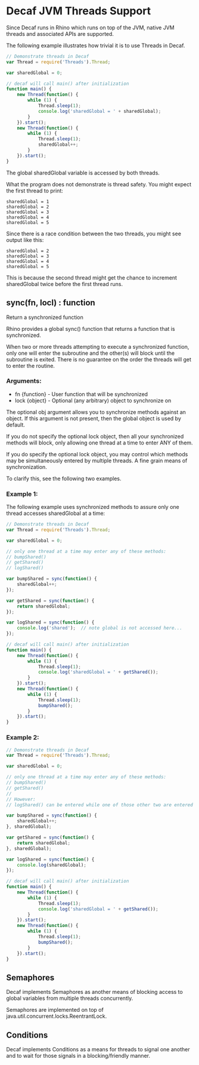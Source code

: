 Decaf JVM Threads Support
=========================

Since Decaf runs in Rhino which runs on top of the JVM, native JVM threads and associated APIs are supported.

The following example illustrates how trivial it is to use Threads in Decaf.

```javascript
// Demonstrate threads in Decaf
var Thread = require('Threads').Thread;

var sharedGlobal = 0;

// decaf will call main() after initialization
function main() {
    new Thread(function() {
        while (1) {
            Thread.sleep(1);
            console.log('sharedGlobal = ' + sharedGlobal);
        }
    }).start();
    new Thread(function() {
        while (1) {
            Thread.sleep(1);
            sharedGlobal++;
        }
    }).start();
}
```

The global sharedGlobal variable is accessed by both threads.  

What the program does not demonstrate is thread safety.  You might expect the first thread to print:
```
sharedGlobal = 1
sharedGlobal = 2
sharedGlobal = 3
sharedGlobal = 4
sharedGlobal = 5
```

Since there is a race condition between the two threads, you might see output like this:
```
sharedGlobal = 2
sharedGlobal = 3
sharedGlobal = 4
sharedGlobal = 5
```

This is because the second thread might get the chance to increment sharedGlobal twice before the first thread runs.

## sync(fn, locl) : function

Return a synchronized function

Rhino provides a global sync() function that returns a function that is synchronized.  

When two or more threads attempting to execute a synchronized function, only one will enter the subroutine and the other(s) will block until the subroutine is exited.  There is no guarantee on the order the threads will get to enter the routine.

### Arguments:
- fn {function} - User function that will be synchronized
- lock {object} - Optional (any arbitrary) object to synchronize on

The optional obj argument allows you to synchronize methods against an object.  If this argument is not present, then the global object is used by default.
 
If you do not specify the optional lock object, then all your synchronized methods will block, only allowing one thread at a time to enter ANY of them.

If you do specify the optional lock object, you may control which methods may be simultaneously entered by multiple threads.  A fine grain means of synchronization.

To clarify this, see the following two examples.

### Example 1:

The following example uses synchronized methods to assure only one thread accesses sharedGlobal at a time:

```javascript
// Demonstrate threads in Decaf
var Thread = require('Threads').Thread;

var sharedGlobal = 0;

// only one thread at a time may enter any of these methods:
// bumpShared()
// getShared()
// logShared()

var bumpShared = sync(function() {
    sharedGlobal++;
});

var getShared = sync(function() {
    return sharedGlobal;
});

var logShared = sync(function() {
    console.log('shared');  // note global is not accessed here...
});

// decaf will call main() after initialization
function main() {
    new Thread(function() {
        while (1) {
            Thread.sleep(1);
            console.log('sharedGlobal = ' + getShared());
        }
    }).start();
    new Thread(function() {
        while (1) {
            Thread.sleep(1);
            bumpShared();
        }
    }).start();
}
```

### Example 2:

```javascript
// Demonstrate threads in Decaf
var Thread = require('Threads').Thread;

var sharedGlobal = 0;

// only one thread at a time may enter any of these methods:
// bumpShared()
// getShared()
// 
// However:
// logShared() can be entered while one of those other two are entered by another thread because logShared() is synchronized on global(this).

var bumpShared = sync(function() {
    sharedGlobal++;
}, sharedGlobal);

var getShared = sync(function() {
    return sharedGlobal;
}, sharedGlobal);

var logShared = sync(function() {
    console.log(sharedGlobal);
});

// decaf will call main() after initialization
function main() {
    new Thread(function() {
        while (1) {
            Thread.sleep(1);
            console.log('sharedGlobal = ' + getShared());
        }
    }).start();
    new Thread(function() {
        while (1) {
            Thread.sleep(1);
            bumpShared();
        }
    }).start();
}
```

## Semaphores

Decaf implements Semaphores as another means of blocking access to global variables from multiple threads concurrently.  

Semaphores are implemented on top of java.util.concurrent.locks.ReentrantLock.

## Conditions

Decaf implements Conditions as a means for threads to signal one another and to wait for those signals in a blocking/friendly manner.
